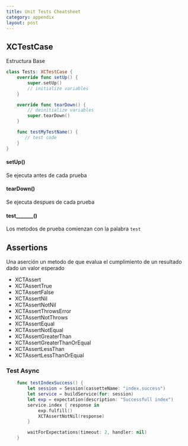 ```yaml
---
title: Unit Tests Cheatsheet
category: appendix
layout: post
---
```


## XCTestCase

Estructura Base

```swift
class Tests: XCTestCase {
    override func setUp() {
        super.setUp()
        // initialize variables
    }

    override func tearDown() {
        // deinitialize variables
        super.tearDown()
    }

    func testMyTestName() {
       // test code
    }
}
```

#### setUp()
Se ejecuta antes de cada prueba

#### tearDown()
Se ejecuta despues de cada prueba

#### test_______()
Los metodos de prueba comienzan con la palabra `test`

## Assertions
Una aserción un metodo de que evalua el cumplimiento de un resultado dado un valor esperado

- XCTAssert
- XCTAssertTrue
- XCTAssertFalse
- XCTAssertNil
- XCTAssertNotNil
- XCTAssertThrowsError
- XCTAssertNotThrows
- XCTAssertEqual
- XCTAssertNotEqual
- XCTAssertGreaterThan
- XCTAssertGreaterThanOrEqual
- XCTAssertLessThan
- XCTAssertLessThanOrEqual

### Test Async

```swift
    func testIndexSuccess() {
        let session = Session(cassetteName: "index.success")
        let service = buildService(for: session)
        let exp = expectation(description: "Successfull index")
        service.index { response in
            exp.fulfill()
            XCTAssertNotNil(response)
        }

        waitForExpectations(timeout: 2, handler: nil)
    }

```

